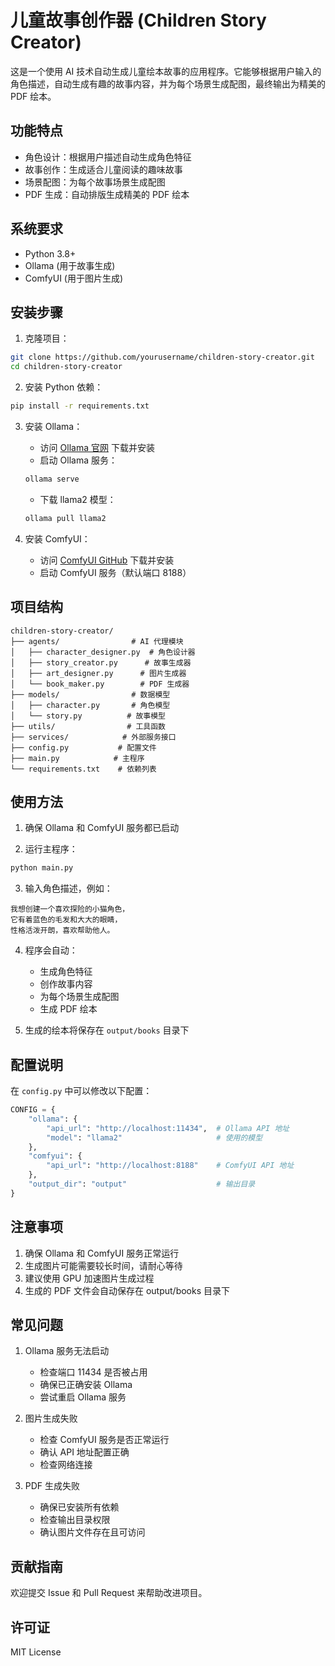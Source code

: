 # 儿童故事创作器 (Children Story Creator)

这是一个使用 AI 技术自动生成儿童绘本故事的应用程序。它能够根据用户输入的角色描述，自动生成有趣的故事内容，并为每个场景生成配图，最终输出为精美的 PDF 绘本。

## 功能特点

- 角色设计：根据用户描述自动生成角色特征
- 故事创作：生成适合儿童阅读的趣味故事
- 场景配图：为每个故事场景生成配图
- PDF 生成：自动排版生成精美的 PDF 绘本

## 系统要求

- Python 3.8+
- Ollama (用于故事生成)
- ComfyUI (用于图片生成)

## 安装步骤

1. 克隆项目：
```bash
git clone https://github.com/yourusername/children-story-creator.git
cd children-story-creator
```

2. 安装 Python 依赖：
```bash
pip install -r requirements.txt
```

3. 安装 Ollama：
   - 访问 [Ollama 官网](https://ollama.ai/) 下载并安装
   - 启动 Ollama 服务：
   ```bash
   ollama serve
   ```
   - 下载 llama2 模型：
   ```bash
   ollama pull llama2
   ```

4. 安装 ComfyUI：
   - 访问 [ComfyUI GitHub](https://github.com/comfyanonymous/ComfyUI) 下载并安装
   - 启动 ComfyUI 服务（默认端口 8188）

## 项目结构

```
children-story-creator/
├── agents/                # AI 代理模块
│   ├── character_designer.py  # 角色设计器
│   ├── story_creator.py      # 故事生成器
│   ├── art_designer.py      # 图片生成器
│   └── book_maker.py        # PDF 生成器
├── models/                # 数据模型
│   ├── character.py       # 角色模型
│   └── story.py          # 故事模型
├── utils/                # 工具函数
├── services/            # 外部服务接口
├── config.py           # 配置文件
├── main.py            # 主程序
└── requirements.txt    # 依赖列表
```

## 使用方法

1. 确保 Ollama 和 ComfyUI 服务都已启动

2. 运行主程序：
```bash
python main.py
```

3. 输入角色描述，例如：
```
我想创建一个喜欢探险的小猫角色，
它有着蓝色的毛发和大大的眼睛，
性格活泼开朗，喜欢帮助他人。
```

4. 程序会自动：
   - 生成角色特征
   - 创作故事内容
   - 为每个场景生成配图
   - 生成 PDF 绘本

5. 生成的绘本将保存在 `output/books` 目录下

## 配置说明

在 `config.py` 中可以修改以下配置：

```python
CONFIG = {
    "ollama": {
        "api_url": "http://localhost:11434",  # Ollama API 地址
        "model": "llama2"                     # 使用的模型
    },
    "comfyui": {
        "api_url": "http://localhost:8188"    # ComfyUI API 地址
    },
    "output_dir": "output"                    # 输出目录
}
```

## 注意事项

1. 确保 Ollama 和 ComfyUI 服务正常运行
2. 生成图片可能需要较长时间，请耐心等待
3. 建议使用 GPU 加速图片生成过程
4. 生成的 PDF 文件会自动保存在 output/books 目录下

## 常见问题

1. Ollama 服务无法启动
   - 检查端口 11434 是否被占用
   - 确保已正确安装 Ollama
   - 尝试重启 Ollama 服务

2. 图片生成失败
   - 检查 ComfyUI 服务是否正常运行
   - 确认 API 地址配置正确
   - 检查网络连接

3. PDF 生成失败
   - 确保已安装所有依赖
   - 检查输出目录权限
   - 确认图片文件存在且可访问

## 贡献指南

欢迎提交 Issue 和 Pull Request 来帮助改进项目。

## 许可证

MIT License 